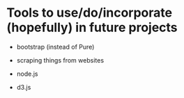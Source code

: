 # Tools to use/do/incorporate (hopefully) in future projects

+ bootstrap (instead of Pure)

+ scraping things from websites

+ node.js

+ d3.js
